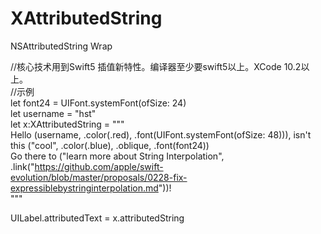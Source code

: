 # XAttributedString
NSAttributedString Wrap

//核心技术用到Swift5 插值新特性。编译器至少要swift5以上。XCode 10.2以上。  
//示例  
let font24 = UIFont.systemFont(ofSize: 24)  
let username = "hst"  
let x:XAttributedString = """  
Hello \(username, .color(.red), .font(UIFont.systemFont(ofSize: 48))), isn't this \("cool", .color(.blue), .oblique, .font(font24))  
Go there to \("learn more about String Interpolation", .link("https://github.com/apple/swift-evolution/blob/master/proposals/0228-fix-expressiblebystringinterpolation.md"))!  
"""  
  
UILabel.attributedText = x.attributedString  
